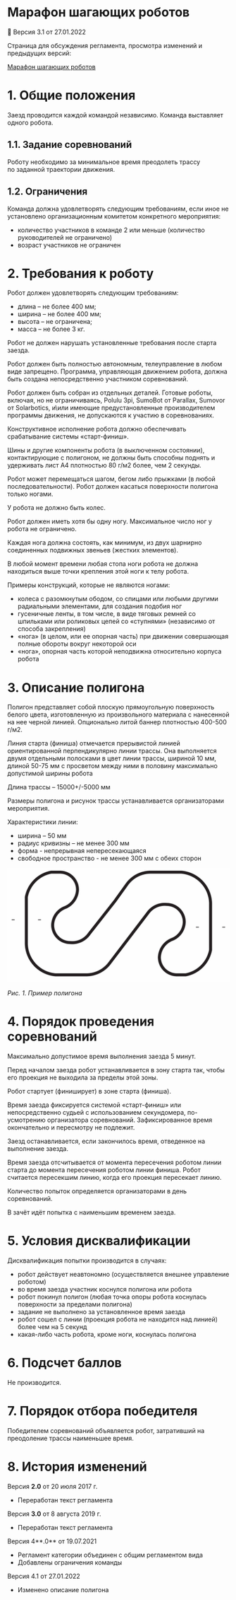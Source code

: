 # Марафон шагающих роботов

<aside>
📌 Версия 3.1 от 27.01.2022

</aside>

Страница для обсуждения регламента, просмотра изменений и предыдущих версий:

[Марафон шагающих роботов](../%D0%A0%D0%B5%D0%B3%D0%BB%D0%B0%D0%BC%D0%B5%D0%BD%D1%82%D1%8B%20cf894/%D0%9C%D0%B0%D1%80%D0%B0%D1%84%D0%BE%D0%BD%20%D1%88%D0%B0%2047a13.md) 

# 1. Общие положения

Заезд проводится каждой командой независимо. Команда выставляет одного робота.

## 1.1. Задание соревнований

Роботу необходимо за минимальное время преодолеть трассу по заданной траектории движения.

## 1.2. Ограничения

Команда должна удовлетворять следующим требованиям, если иное не установлено организационным комитетом конкретного мероприятия:

- количество участников в команде 2 или меньше (количество руководителей не ограничено)
- возраст участников не ограничен

# 2. Требования к роботу

Робот должен удовлетворять следующим требованиям:

- длина – не более 400 мм;
- ширина – не более 400 мм;
- высота – не ограничена;
- масса – не более 3 кг.

Робот не должен нарушать установленные требования после старта заезда.

Робот должен быть полностью автономным, телеуправление в любом виде запрещено. Программа, управляющая движением робота, должна быть создана непосредственно участником соревнований.

Робот должен быть собран из отдельных деталей. Готовые роботы, включая, но не ограничиваясь, Polulu 3pi, SumoBot от Parallax, Sumovor от Solarbotics, и\или имеющие предустановленные производителем программы движения, не допускаются к участию в соревнованиях.

Конструктивное исполнение робота должно обеспечивать срабатывание системы «старт-финиш».

Шины и другие компоненты робота (в выключенном состоянии), контактирующие с полигоном, не должны быть способны поднять и удерживать лист A4 плотностью 80 г/м2 более, чем 2 секунды.

Робот может перемещаться шагом, бегом либо прыжками (в любой последовательности). Робот должен касаться поверхности полигона только ногами.

У робота не должно быть колес.

Робот должен иметь хотя бы одну ногу. Максимальное число ног у робота не ограничено.

Каждая нога должна состоять, как минимум, из двух шарнирно соединенных подвижных звеньев (жестких элементов).

В любой момент времени любая стопа ноги робота не должна находиться выше точки крепления этой ноги к телу робота.

Примеры конструкций, которые не являются ногами:

- колеса с разомкнутым ободом, со спицами или любыми другими радиальными элементами, для создания подобия ног
- гусеничные ленты, в том числе, в виде тяговых ремней со шпильками или роликовых цепей со «ступнями» (независимо от способа закрепления)
- «нога» (в целом, или ее опорная часть) при движении совершающая полные обороты вокруг некоторой оси
- «нога», опорная часть которой неподвижна относительно корпуса робота

# 3. Описание полигона

Полигон представляет собой плоскую прямоугольную поверхность белого цвета, изготовленную из произвольного материала с нанесенной на нее черной линией. Опционально литой баннер плотностью 400-500 г/м2.

Линия старта (финиша) отмечается прерывистой линией ориентированной перпендикулярно линии трассы. Она выполняется двумя отдельными полосками в цвет линии трассы, шириной 10 мм, длиной 50-75 мм с просветом между ними в половину максимально допустимой ширины робота

Длина трассы – 15000+/-5000 мм

Размеры полигона и рисунок трассы устанавливается организаторами мероприятия.

Характеристики линии:

- ширина – 50 мм
- радиус кривизны – не менее 300 мм
- форма - непрерывная непересекающаяся
- свободное пространство - не менее 300 мм с обеих сторон

![*Рис. 1. Пример полигона*](%D0%A1%D0%BB%D0%B5%D0%B4%D0%BE%D0%B2%D0%B0%D0%BD%D0%B8%D0%B5%20f6a53/__2021-07-08__17.53.39.png)

*Рис. 1. Пример полигона*

# 4. Порядок проведения соревнований

Максимально допустимое время выполнения заезда 5 минут.

Перед началом заезда робот устанавливается в зону старта так, чтобы его проекция не выходила за пределы этой зоны.

Робот стартует (финиширует) в зоне старта (финиша).

Время заезда фиксируется системой «старт-финиш» или непосредственно судьей с использованием секундомера, по-усмотрению организатора соревнований. Зафиксированное время окончательно и пересмотру не подлежит.

Заезд останавливается, если закончилось время, отведенное на выполнение заезда.

Время заезда отсчитывается от момента пересечения роботом линии старта до момента пересечения роботом линии финиша. Робот считается пересекшим линию, когда его проекция пересекает линию.

Количество попыток определяется организаторами в день соревнований.

В зачёт идёт попытка с наименьшим временем заезда.

# 5. Условия дисквалификации

Дисквалификация попытки производится в случаях:

- робот действует неавтономно (осуществляется внешнее управление роботом)
- во время заезда участник коснулся полигона или робота
- робот покинул полигон (любая точка опоры робота коснулась поверхности за пределами полигона)
- задание не выполнено за установленное время заезда
- робот сошел с линии (проекция робота не находится над линией) более чем на 5 секунд
- какая-либо часть робота, кроме ноги, коснулась полигона

# 6. Подсчет баллов

Не производится.

# 7. Порядок отбора победителя

Победителем соревнований объявляется робот, затративший на преодоление трассы наименьшее время.

# 8. История изменений

Версия **2.0** от 20 июля 2017 г.

- Переработан текст регламента

Версия **3.0** от 8 августа 2019 г.

- Переработан текст регламента

Версия 4**.0** от 19.07.2021

- Регламент категории объединен с общим регламентом вида
- Добавлены ограничения команды

Версия 4.1 от 27.01.2022

- Изменено описание полигона